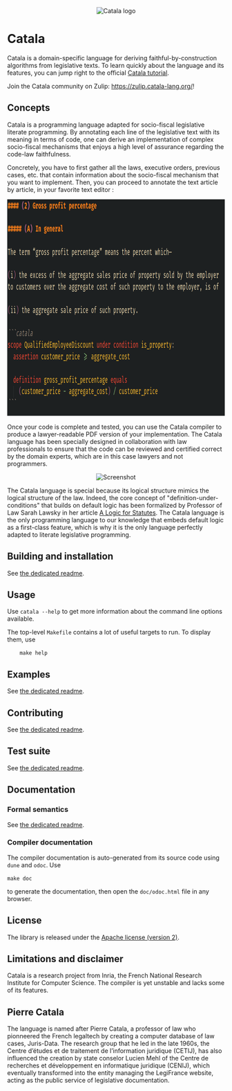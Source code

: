 <center>
<img src="https://github.com/CatalaLang/catala/raw/master/doc/images/logo.png" alt="Catala logo" width="100"/>
</center>

# Catala

Catala is a domain-specific language for deriving
faithful-by-construction algorithms from legislative texts. To learn quickly
about the language and its features, you can jump right to the official
[Catala tutorial](https://catala-lang.org/en/examples/tutorial).

Join the Catala community on Zulip: https://zulip.catala-lang.org/!

## Concepts

Catala is a programming language adapted for socio-fiscal legislative literate
programming. By annotating each line of the legislative text with its meaning
in terms of code, one can derive an implementation of complex socio-fiscal
mechanisms that enjoys a high level of assurance regarding the code-law
faithfulness.

Concretely, you have to first gather all the laws, executive orders, previous
cases, etc. that contain information about the socio-fiscal mechanism that
you want to implement. Then, you can proceed to annotate the text article by
article, in your favorite text editor :

<center>
<img src="https://github.com/CatalaLang/catala/raw/master/doc/images/ScreenShotVSCode.png" alt="Screenshot" height="500"/>
</center>

Once your code is complete and tested, you can use the Catala
compiler to produce a lawyer-readable PDF version of your
implementation. The Catala language has been specially designed
in collaboration with law professionals to ensure that the code
can be reviewed and certified correct by the domain experts, which
are in this case lawyers and not programmers.

<center>
<img src="https://github.com/CatalaLang/catala/raw/master/doc/images/CatalaScreenShot.png" alt="Screenshot" height="500"/>
</center>

The Catala language is special because its logical structure mimics
the logical structure of the law. Indeed, the core concept of
"definition-under-conditions" that builds on default logic has been formalized
by Professor of Law Sarah Lawsky in her article
[A Logic for Statutes](https://papers.ssrn.com/sol3/papers.cfm?abstract_id=3088206).
The Catala language is the only programming language to our knowledge that
embeds default logic as a first-class feature, which is why it is the only
language perfectly adapted to literate legislative programming.

## Building and installation

See [the dedicated readme](INSTALL.md).

## Usage

Use `catala --help` to get more information about the command line
options available.

The top-level `Makefile` contains a lot of useful targets to run. To display
them, use

        make help

## Examples

See [the dedicated readme](examples/README.md).

## Contributing

See [the dedicated readme](CONTRIBUTING.md).

## Test suite

See [the dedicated readme](tests/README.md).

## Documentation

### Formal semantics

See [the dedicated readme](doc/formalization/README.md).

### Compiler documentation

The compiler documentation is auto-generated from its source code using
`dune` and `odoc`. Use

    make doc

to generate the documentation, then open the `doc/odoc.html` file in any browser.

## License

The library is released under the [Apache license (version 2)](LICENSE.txt).

## Limitations and disclaimer

Catala is a research project from Inria, the French National
Research Institute for Computer Science. The compiler is yet
unstable and lacks some of its features.

## Pierre Catala

The language is named after Pierre Catala, a professor of law who
pionneered the French legaltech by creating a computer database of law cases,
Juris-Data. The research group that he led in the late 1960s, the
Centre d’études et de traitement de l’information juridique (CETIJ),
has also influenced the creation by state conselor Lucien Mehl of the
Centre de recherches et développement en informatique juridique (CENIJ),
which eventually transformed into the entity managing the LegiFrance website,
acting as the public service of legislative documentation.
